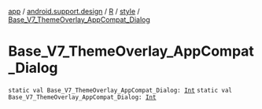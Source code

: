 [app](../../../index.md) / [android.support.design](../../index.md) / [R](../index.md) / [style](index.md) / [Base_V7_ThemeOverlay_AppCompat_Dialog](.)

# Base_V7_ThemeOverlay_AppCompat_Dialog

`static val Base_V7_ThemeOverlay_AppCompat_Dialog: `[`Int`](https://kotlinlang.org/api/latest/jvm/stdlib/kotlin/-int/index.html)
`static val Base_V7_ThemeOverlay_AppCompat_Dialog: `[`Int`](https://kotlinlang.org/api/latest/jvm/stdlib/kotlin/-int/index.html)
